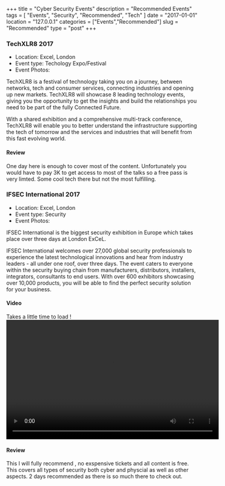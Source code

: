 +++
title = "Cyber Security Events"
description = "Recommended Events"
tags = [ "Events", "Security", "Recommended", "Tech" ]
date = "2017-01-01"
location = "127.0.0.1"
categories = ["Events","Recommended"]
slug = "Recommended"
type = "post"
+++


### TechXLR8 2017

* Location: Excel, London
* Event type: Techology Expo/Festival
* Event Photos:

TechXLR8 is a festival of technology taking you on a journey, between networks, tech and consumer services, connecting industries and opening up new markets. TechXLR8 will showcase 8 leading technology events, giving you the opportunity to get the insights and build the relationships you need to be part of the fully Connected Future.

With a shared exhibition and a comprehensive multi-track conference, TechXLR8 will enable you to better understand the infrastructure supporting the tech of tomorrow and the services and industries that will benefit from this fast evolving world. 

#### Review

One day here is enough to cover most of the content. Unfortunately you would have to pay 3K to get access to most of the talks so a free pass is very limted. Some cool tech there but not the most fulfilling.

### IFSEC International 2017

* Location: Excel, London
* Event type: Security 
* Event Photos:

IFSEC International is the biggest security exhibition in Europe which takes place over three days at London ExCeL.

IFSEC International welcomes over 27,000 global security professionals to experience the latest technological innovations and hear from industry leaders - all under one roof, over three days. The event caters to everyone within the security buying chain from manufacturers, distributors, installers, integrators, consultants to end users. 
With over 600 exhibitors showcasing over 10,000 products, you will be able to find the perfect security solution for your business. 

####  Video

Takes a little time to load ! 
<video controls width="560" height="315" >
    <source src="http://video.silverstream.tv/content/video/594a9f48a70d8.mp4" type="video/mp4">
</video>



#### Review 

This I will fully recommend , no exspensive tickets and all content is free. This covers all types of security both cyber and physcial as well as other aspects. 
2 days recommended as there is so much there to check out.




